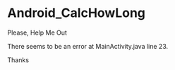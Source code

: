 # Android_CalcHowLong

Please, Help Me Out 

There seems to be an error at MainActivity.java line 23.

Thanks
